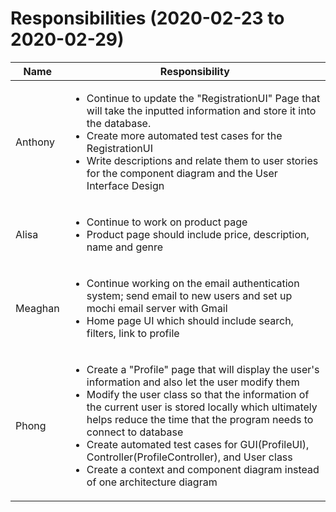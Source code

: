 # Responsibilities (2020-02-23 to 2020-02-29)

| Name | Responsibility |
|----|------------|
| Anthony | <ul><li>Continue to update the "RegistrationUI" Page that will take the inputted information and store it into the database.</li><li>Create more automated test cases for the RegistrationUI</li><li>Write descriptions and relate them to user stories for the component diagram and the User Interface Design</li></ul> |
| Alisa | <ul><li>Continue to work on product page </li><li> Product page should include price, description, name and genre|
| Meaghan | <ul><li>Continue working on the email authentication system; send email to new users and set up mochi email server with Gmail</li><li>Home page UI which should include search, filters, link to profile</li></ul> |
| Phong | <ul><li>Create a "Profile" page that will display the user's information and also let the user modify them</li><li>Modify the user class so that the information of the current user is stored locally which ultimately helps reduce the time that the program needs to connect to database</li><li>Create automated test cases for GUI(ProfileUI), Controller(ProfileController), and User class</li><li>Create a context and component diagram instead of one architecture diagram</li></ul> |
